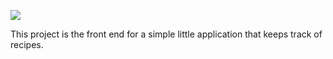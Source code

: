 <a href='http://45.55.61.213:8080/job/R1.0-Recipe.Build.Web/'><img src='http://45.55.61.213:8080/job/R1.0-Recipe.Build.Web/badge/icon'></a>

This project is the front end for a simple little application that keeps track of recipes.
